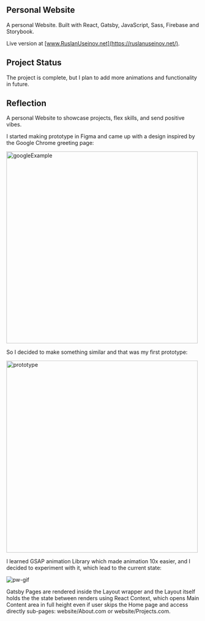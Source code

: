 ## Personal Website


A personal Website.
Built with React, Gatsby, JavaScript, Sass, Firebase and Storybook.

Live version at [www.RuslanUseinov.net](https://ruslanuseinov.net/).

## Project Status

The project is complete, but I plan to add more animations and functionality in future.


## **Reflection**

A personal Website to showcase projects, flex skills, and send positive vibes.

I started making prototype in Figma and came up with a design inspired by the Google Chrome greeting page:

<img width="500" alt="googleExample" src="https://user-images.githubusercontent.com/88290696/184224995-713dc748-a1bf-4ad0-9c97-5b2804879894.png">

So I decided to make something similar and that was my first prototype:

<img width="500" alt="prototype" src="https://user-images.githubusercontent.com/88290696/184225015-a34000a4-e100-4d9c-afb2-4d6501c4ee76.png">


I learned GSAP animation Library which made animation 10x easier,  and I decided to experiment with it, which lead to the current state:

![pw-gif](https://user-images.githubusercontent.com/88290696/184225043-7b3e34b0-aae7-43b6-a199-917ab3c52aee.gif)


Gatsby Pages are rendered inside the Layout wrapper and the Layout itself holds the the state between renders using React Context, which opens Main Content area in full height even if user skips the Home page and access directly sub-pages: website/About.com or website/Projects.com.
